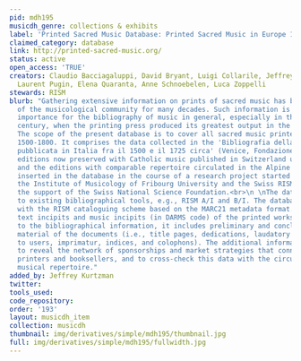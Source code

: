 ```yaml
---
pid: mdh195
musicdh_genre: collections & exhibits
label: 'Printed Sacred Music Database: Printed Sacred Music in Europe 1500-1800'
claimed_category: database
link: http://printed-sacred-music.org/
status: active
open_access: 'TRUE'
creators: Claudio Bacciagaluppi, David Bryant, Luigi Collarile, Jeffrey Kurtzman,
  Laurent Pugin, Elena Quaranta, Anne Schnoebelen, Luca Zoppelli
stewards: RISM
blurb: "Gathering extensive information on prints of sacred music has been a wish
  of the musicological community for many decades. Such information is of paramount
  importance for the bibliography of music in general, especially in the seventeenth
  century, when the printing press produced its greatest output in the sacred domain.
  The scope of the present database is to cover all sacred music printed in Europe,
  1500-1800. It comprises the data collected in the 'Bibliografia della musica sacra
  pubblicata in Italia fra il 1500 e il 1725 circa' (Venice, Fondazione Cini). The
  editions now preserved with Catholic music published in Switzerland up to 1800,
  and the editions with comparable repertoire circulated in the Alpine region, are
  inserted in the database in the course of a research project started in 2010 by
  the Institute of Musicology of Fribourg University and the Swiss RISM Office, with
  the support of the Swiss National Science Foundation.<br>\n \nThe data is compared
  to existing bibliographical tools, e.g., RISM A/I and B/I. The database is compliant
  with the RISM cataloguing scheme based on the MARC21 metadata format. It also contains
  text incipits and music incipits (in DARMS code) of the printed works. In addition
  to the bibliographical information, it includes preliminary and concluding textual
  material of the documents (i.e., title pages, dedications, laudatory poems, advice
  to users, imprimatur, indices, and colophons). The additional information helps
  to reveal the network of sponsorships and market strategies that connected dedicatees,
  printers and booksellers, and to cross-check this data with the circulation of the
  musical repertoire."
added_by: Jeffrey Kurtzman
twitter: 
tools_used: 
code_repository: 
order: '193'
layout: musicdh_item
collection: musicdh
thumbnail: img/derivatives/simple/mdh195/thumbnail.jpg
full: img/derivatives/simple/mdh195/fullwidth.jpg
---
```

